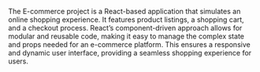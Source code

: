 The E-commerce project is a React-based application that simulates an online shopping experience. It features product listings, a shopping cart, and a checkout process. React’s component-driven approach allows for modular and reusable code, making it easy to manage the complex state and props needed for an e-commerce platform. This ensures a responsive and dynamic user interface, providing a seamless shopping experience for users.
